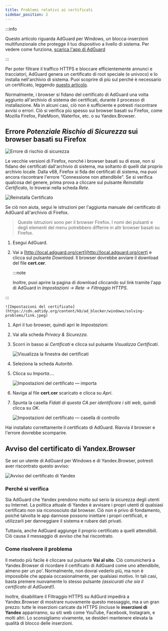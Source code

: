 ```yaml
---
title: Problemi relativi ai certificati
sidebar_position: 2
---
```


:::info

Questo articolo riguarda AdGuard per Windows, un blocca-inserzioni multifunzionale che protegge il tuo dispositivo a livello di sistema. Per vedere come funziona, [scarica l'app di AdGuard](https://agrd.io/download-kb-adblock)

:::

Per poter filtrare il traffico HTTPS e bloccare efficientemente annunci e tracciatori, AdGuard genera un certificato di root speciale (e univoco) e lo installa nell'archivio di sistema. Puoi scoprire di più sul perché è necessario un certificato, leggendo [questo articolo](/general/https-filtering/what-is-https-filtering).

Normalmente, i browser si fidano del certificato di AdGuard una volta aggiunto all'archivio di sistema dei certificati, durante il processo di installazione. Ma in alcuni casi, ciò non è sufficiente e potresti riscontrare avvisi o errori. Ciò si verifica più spesso sui browser basati su Firefox, come Mozilla Firefox, PaleMoon, Waterfox, etc. o su Yandex.Browser.

## Errore *Potenziale Rischio di Sicurezza* sui browser basati su Firefox

![Errore di rischio di sicurezza](https://cdn.adtidy.org/public/Adguard/kb/en/certificate/cert_error_en.png)

Le vecchie versioni di Firefox, nonché i browser basati su di esse, non si fidano dei certificati dall'archivio di sistema, ma soltanto di quelli dal proprio archivio locale. Dalla v68, Firefox si fida dei certificati di sistema, ma puoi ancora riscontrare l'errore "Connessione non attendibile". Se si verifica qualcosa del genere, prima prova a cliccare sul pulsante *Reinstalla Certificato*, lo troverai nella scheda *Rete*.

![Reinstalla Certificato](https://cdn.adtidy.org/content/kb/ad_blocker/windows/solving-problems/reinstall.jpg)

Se ciò non aiuta, segui le istruzioni per l'aggiunta manuale del certificato di AdGuard all'archivio di Firefox.

> Queste istruzioni sono per il browser Firefox. I nomi dei pulsanti e degli elementi del menu potrebbero differire in altr browser basati su Firefox.

1. Esegui AdGuard.

1. Vai a [http://local.adguard.org/cert](http://local.adguard.org/cert) e clicca sul pulsante *Download*. Il browser dovrebbe avviare il download del file **cert.cer**.

    :::note

    Inoltre, puoi aprire la pagina di download cliccando sul link tramite l'app di AdGuard in *Impostazioni → Rete → Filtraggio HTTPS*.


:::

    ![Impostazioni del certificato](https://cdn.adtidy.org/content/kb/ad_blocker/windows/solving-problems/link.jpeg)

1. Apri il tuo browser, quindi apri le *Impostazioni*.

1. Vai alla scheda *Privacy & Sicurezza*.

1. Scorri in basso ai *Certificati* e clicca sul pulsante *Visualizza Certificati*.

    ![Visualizza la finestra dei certificati](https://cdn.adtidy.org/content/kb/ad_blocker/windows/solving-problems/import1.jpeg)

1. Seleziona la scheda *Autorità*.

1. Clicca su *Importa...*.

    ![Impostazioni del certificato — importa](https://cdn.adtidy.org/content/kb/ad_blocker/windows/solving-problems/import2.jpeg)

1. Naviga al file **cert.cer** scaricato e clicca su *Apri*.

1. Spunta la casella *Fidati di questa CA per identificare i siti web*, quindi clicca su *OK*.

    ![Impostazioni del certificato — casella di controllo](https://cdn.adtidy.org/content/kb/ad_blocker/windows/solving-problems/cert_checkbox.jpg)

Hai installato correttamente il certificato di AdGuard. Riavvia il browser e l'errore dovrebbe scomparire.

## Avviso del certificato di Yandex.Browser

Se sei un utente di AdGuard per Windows e di Yandex.Browser, potresti aver riscontrato questo avviso:

![Avviso del certificato di Yandex](https://cdn.adtidy.org/content/kb/ad_blocker/windows/solving-problems/yandex-cert.png)

### Perché si verifica

Sia AdGuard che Yandex prendono molto sul serio la sicurezza degli utenti su Internet. La politica attuale di Yandex è avvisare i propri utenti di qualsiasi certificato non sia riconosciuto dal browser. Ciò non è privo di fondamento, poiché talvolta le app dannose possono iniettare i propri certificati, e utilizzarli per danneggiare il sistema e rubare dati privati.

Tuttavia, anche AdGuard aggiunge il proprio certificato a quelli attendibili. Ciò causa il messaggio di avviso che hai riscontrato.

### Come risolvere il problema

Il metodo più facile è cliccare sul pulsante **Vai al sito**. Ciò comunicherà a Yandex.Browser di ricordare il certificato di AdGuard come uno attendibile, almeno per un po'. Normalmente, non dovrai vederlo più, ma non è impossibile che appaia occasionalmente, per qualsiasi motivo. In tali casi, basta premere nuovamente lo stesso pulsante *(assicurati che sia il certificato di AdGuard!)*.

Inoltre, disabilitare il Filtraggio HTTPS su AdGurd impedirà a Yandex.Browser di mostrare nuovamente questo messaggio, ma a un gran prezzo: tutte le inserzioni caricate da HTTPS (incluse le **inserzioni di Yandex** appariranno, su siti web come YouTube, Facebook, Instagram, e molti altri. Lo sconsigliamo vivamente, se desideri mantenere elevata la qualità di blocco delle inserzioni.
